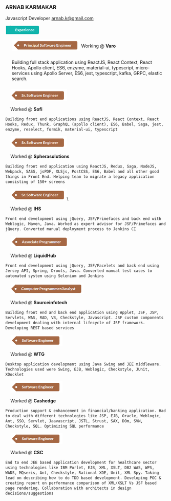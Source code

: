 ### ARNAB KARMAKAR
Javascript Developer
arnab.k@gmail.com

![Experience](https://github.com/arnabk/arnabk/raw/master/Exp.png)

<span style="padding-left: 20px">![Principal Eng](https://github.com/arnabk/arnabk/raw/master/Principal.png)</span> <span style="position: relative; top: -10px">Working @ **Varo**</span>

<p style="padding: 10px; padding-left: 20px;">
    Building full stack application using ReactJS, React Context, React Hooks, Apollo client, ES6, enzyme, material-ui, typescript, micro-services using Apollo Server, ES6, jest, typescript, kafka, GRPC, elastic search.
</p>
  
&nbsp;&nbsp;&nbsp; ![Sr Software Eng](https://github.com/arnabk/arnabk/raw/master/SrSoftware.png)

&nbsp;&nbsp;&nbsp; Worked @ **Sofi**
  
    Building front end applications using ReactJS, React Context, React Hooks, Redux, Thunk, GraphQL (apollo client), ES6, Babel, Saga, jest, enzyme, reselect, formik, material-ui, typescript

&nbsp;&nbsp;&nbsp; ![Sr Software Eng](https://github.com/arnabk/arnabk/raw/master/SrSoftware.png)

&nbsp;&nbsp;&nbsp; Worked @ **Spherasolutions**

    Building front end application using ReactJS, Redux, Saga, NodeJS, Webpack, SASS, jsPDF, XLSjs, PostCSS, ES6, Babel and all other good things in Front End. Helping team to migrate a legacy application consisting of 150+ screens

&nbsp;&nbsp;&nbsp; ![Sr Software Eng](https://github.com/arnabk/arnabk/raw/master/SrSoftware.png)\

&nbsp;&nbsp;&nbsp; Worked @ **IHS**

    Front end development using jQuery, JSF/Primefaces and back end with Weblogic, Maven, Java. Worked as expert advisor for JSF/Primefaces and jQuery. Converted manual deployment process to Jenkins CI

&nbsp;&nbsp;&nbsp; ![Associate Programmer](https://github.com/arnabk/arnabk/raw/master/Associate.png)

&nbsp;&nbsp;&nbsp; Worked @ **LiquidHub**

    Front end development using jQuery, JSF/Facelets and back end using Jersey API, Spring, Drools, Java. Converted manual test cases to automated system using Selenium and Jenkins

&nbsp;&nbsp;&nbsp; ![Computer Programmer](https://github.com/arnabk/arnabk/raw/master/Analyst.png)

&nbsp;&nbsp;&nbsp; Worked @ **Sourceinfotech**

    Building front end and back end application using Applet, JSF, JSP, Servlets, WAS, RAD, VB, Checkstyle, Javascript. JSF custom components development dealing with internal lifecycle of JSF framework. Developing REST based services

&nbsp;&nbsp;&nbsp; ![Software Eng](https://github.com/arnabk/arnabk/raw/master/Software.png)

&nbsp;&nbsp;&nbsp; Worked @ **WTG**

    Desktop application development using Java Swing and JEE middleware. Technologies used were Swing, EJB, Weblogic, Checkstyle, JUnit, XDocklet

&nbsp;&nbsp;&nbsp; ![Software Eng](https://github.com/arnabk/arnabk/raw/master/Software.png)

&nbsp;&nbsp;&nbsp; Worked @ **Cashedge**

    Production support & enhancement in financial/banking application. Had to deal with different technologies like JSP, EJB, Oracle, Weblogic, Ant, SSO, Servlet, Jaavascript, JSTL, Strust, SAX, DOm, SVN, Checkstyle, SQL. Optimizing SQL performance

&nbsp;&nbsp;&nbsp; ![Software Eng](https://github.com/arnabk/arnabk/raw/master/Software.png)

&nbsp;&nbsp;&nbsp; Worked @ **CSC**

    End to end JEE based application development for healthcare sector using technologies like IBM Porlet, EJB, XML, XSLT, DB2 WAS, WPS, WADS, MQseris, Ant, Checkstyle, Rational XDE, Unit, XML Spy. Taking lead on describing how to do TDD based development. Developing POC & creating report on performance comparison of XML/XSLT Vs JSF based page rendering. Collaboration with architects in design decisions/suggestions
